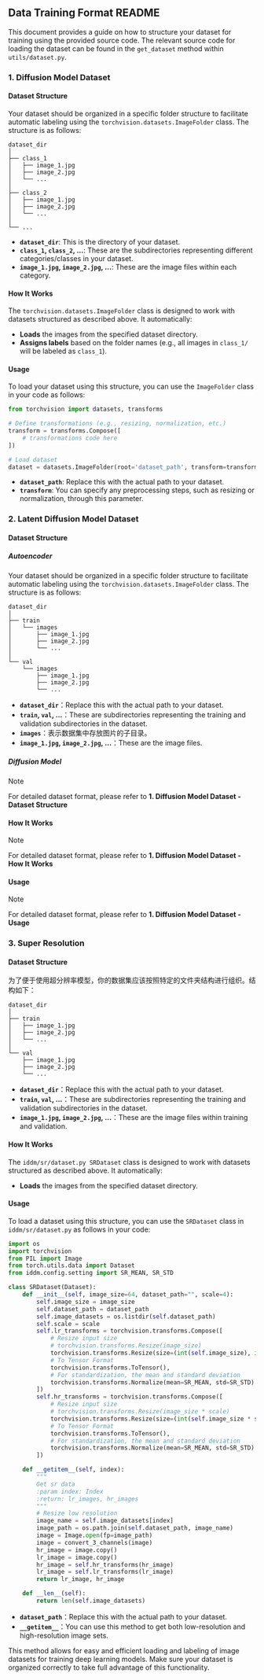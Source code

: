 ## Data Training Format README

This document provides a guide on how to structure your dataset for training using the provided source code. The relevant source code for loading the dataset can be found in the `get_dataset` method within `utils/dataset.py`.

### 1. Diffusion Model Dataset

#### Dataset Structure

Your dataset should be organized in a specific folder structure to facilitate automatic labeling using the `torchvision.datasets.ImageFolder` class. The structure is as follows:

```
dataset_dir
│
├── class_1
│   ├── image_1.jpg
│   ├── image_2.jpg
│   └── ...
│
├── class_2
│   ├── image_1.jpg
│   ├── image_2.jpg
│   └── ...
│
└── ...
```

- **`dataset_dir`**: This is the directory of your dataset.
- **`class_1`, `class_2`, ...**: These are the subdirectories representing different categories/classes in your dataset.
- **`image_1.jpg`, `image_2.jpg`, ...**: These are the image files within each category.

#### How It Works

The `torchvision.datasets.ImageFolder` class is designed to work with datasets structured as described above. It automatically:

- **Loads** the images from the specified dataset directory.
- **Assigns labels** based on the folder names (e.g., all images in `class_1/` will be labeled as `class_1`).

#### Usage

To load your dataset using this structure, you can use the `ImageFolder` class in your code as follows:

```python
from torchvision import datasets, transforms

# Define transformations (e.g., resizing, normalization, etc.)
transform = transforms.Compose([
    # transformations code here
])

# Load dataset
dataset = datasets.ImageFolder(root='dataset_path', transform=transform)
```

- **`dataset_path`**: Replace this with the actual path to your dataset.
- **`transform`**: You can specify any preprocessing steps, such as resizing or normalization, through this parameter.



### 2. Latent Diffusion Model Dataset

#### Dataset Structure

##### Autoencoder

Your dataset should be organized in a specific folder structure to facilitate automatic labeling using the `torchvision.datasets.ImageFolder` class. The structure is as follows:

```
dataset_dir
│
├── train
│   └── images
│       ├── image_1.jpg
│       ├── image_2.jpg
│       └── ...
│
└── val
    └── images
        ├── image_1.jpg
        ├── image_2.jpg
        └── ...
```

- **`dataset_dir`**：Replace this with the actual path to your dataset.
- **`train`, `val`, ...**：These are subdirectories representing the training and validation subdirectories in the dataset.
- **`images`**：表示数据集中存放图片的子目录。
- **`image_1.jpg`, `image_2.jpg`, ...**：These are the image files.

#####  Diffusion Model

> [!NOTE]
>
> For detailed dataset format, please refer to **1. Diffusion Model Dataset - Dataset Structure**


#### How It Works

> [!NOTE]
>
> For detailed dataset format, please refer to **1. Diffusion Model Dataset - How It Works**


#### Usage

> [!NOTE]
>
> For detailed dataset format, please refer to **1. Diffusion Model Dataset - Usage**



### 3. Super Resolution

#### Dataset Structure

为了便于使用超分辨率模型，你的数据集应该按照特定的文件夹结构进行组织。结构如下：

```
dataset_dir
│
├── train
│   ├── image_1.jpg
│   ├── image_2.jpg
│   └── ...
│
└── val
    ├── image_1.jpg
    ├── image_2.jpg
    └── ...
```

- **`dataset_dir`**：Replace this with the actual path to your dataset.
- **`train`, `val`, ...**：These are subdirectories representing the training and validation subdirectories in the dataset.
- **`image_1.jpg`, `image_2.jpg`, ...**：These are the image files within training and validation.

#### How It Works

The `iddm/sr/dataset.py SRDataset` class is designed to work with datasets structured as described above. It automatically:

- **Loads** the images from the specified dataset directory.

#### Usage

To load a dataset using this structure, you can use the `SRDataset` class in `iddm/sr/dataset.py` as follows in your code:

```python
import os
import torchvision
from PIL import Image
from torch.utils.data import Dataset
from iddm.config.setting import SR_MEAN, SR_STD

class SRDataset(Dataset):
    def __init__(self, image_size=64, dataset_path="", scale=4):
        self.image_size = image_size
        self.dataset_path = dataset_path
        self.image_datasets = os.listdir(self.dataset_path)
        self.scale = scale
        self.lr_transforms = torchvision.transforms.Compose([
            # Resize input size
            # torchvision.transforms.Resize(image_size)
            torchvision.transforms.Resize(size=(int(self.image_size), int(self.image_size))),
            # To Tensor Format
            torchvision.transforms.ToTensor(),
            # For standardization, the mean and standard deviation
            torchvision.transforms.Normalize(mean=SR_MEAN, std=SR_STD)
        ])
        self.hr_transforms = torchvision.transforms.Compose([
            # Resize input size
            # torchvision.transforms.Resize(image_size * scale)
            torchvision.transforms.Resize(size=(int(self.image_size * self.scale), int(self.image_size * self.scale))),
            # To Tensor Format
            torchvision.transforms.ToTensor(),
            # For standardization, the mean and standard deviation
            torchvision.transforms.Normalize(mean=SR_MEAN, std=SR_STD)
        ])

    def __getitem__(self, index):
        """
        Get sr data
        :param index: Index
        :return: lr_images, hr_images
        """
        # Resize low resolution
        image_name = self.image_datasets[index]
        image_path = os.path.join(self.dataset_path, image_name)
        image = Image.open(fp=image_path)
        image = convert_3_channels(image)
        hr_image = image.copy()
        lr_image = image.copy()
        hr_image = self.hr_transforms(hr_image)
        lr_image = self.lr_transforms(lr_image)
        return lr_image, hr_image

    def __len__(self):
        return len(self.image_datasets)
```

- **`dataset_path`**：Replace this with the actual path to your dataset.
- **`__getitem__`**：You can use this method to get both low-resolution and high-resolution image sets.



This method allows for easy and efficient loading and labeling of image datasets for training deep learning models. Make sure your dataset is organized correctly to take full advantage of this functionality.
